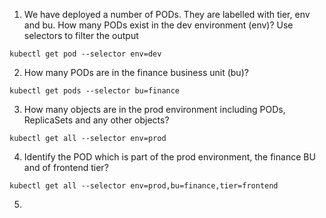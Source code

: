 1. We have deployed a number of PODs. They are labelled with tier, env and bu. How many PODs exist in the dev environment (env)?
Use selectors to filter the output
```
kubectl get pod --selector env=dev
```
2. How many PODs are in the finance business unit (bu)?
```
kubectl get pods --selector bu=finance
```
3. How many objects are in the prod environment including PODs, ReplicaSets and any other objects?
```
kubectl get all --selector env=prod
```
4. Identify the POD which is part of the prod environment, the finance BU and of frontend tier?
```
kubectl get all --selector env=prod,bu=finance,tier=frontend
```
5. 